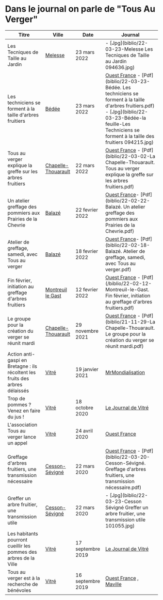 # Dans le journal on parle de "Tous Au Verger"

| Titre                                                                         | Ville                                                       | Date              | Journal                                                                                                                                                                                                                                                                                     |
|-------------------------------------------------------------------------------|-------------------------------------------------------------|-------------------|---------------------------------------------------------------------------------------------------------------------------------------------------------------------------------------------------------------------------------------------------------------------------------------------|
| Les Tecniques de Taille au Jardin                                             | [Melesse](https://www.melesse.fr/)                          | 23 mars 2022      | - [Jpg](biblio/22-03-23-Melesse Les Tecniques de Taille au Jardin 094636.jpg)                                                                                                                                                                                                               |                                                                                                                                                                                                                                                                                  |
| Les techniciens se forment à la taille d'arbres fruitiers                     | [Bédée](https://www.ville-bedee.fr/)                        | 23 mars 2022      | [Ouest France](https://www.ouest-france.fr/bretagne/bedee-35137/) - [Pdf](biblio/22-03-23-Bédée. Les techniciens se forment à la taille d'arbres fruitiers.pdf) - [Jpg](biblio/22-03-23-Bédée-la feuille-Les Techniciens se forment à la taille des fruitiers 094215.jpg)                   |
| Tous au verger explique la greffe sur les arbres fruitiers                    | [Chapelle-Thouarault](https://www.lachapellethouarault.fr/) | 22 mars 2022      | [Ouest France](https://www.ouest-france.fr/bretagne/la-chapelle-thouarault-35590/) - [Pdf](biblio/22-03-02-La Chapelle-Thouarault. Tous au verger explique la greffe sur les arbres fruitiers.pdf)                                                                                          |
| Un atelier greffage des pommiers aux Prairies de la Chevrie                   | [Balazé](http://www.balaze.com/public/index.php)            | 22 fevrier 2022   | [Ouest France](https://www.ouest-france.fr/bretagne/balaze-35500/)- [Pdf](biblio/22-02-22-Balazé. Un atelier greffage des pommiers aux Prairies de la Chevrie.pdf)                                                                                                                          |
| Atelier de greffage, samedi, avec Tous au verger                              | [Balazé](http://www.balaze.com/)                            | 18 fevrier 2022   | [Ouest France](https://www.ouest-france.fr/bretagne/balaze-35500/)- [Pdf](biblio/22-02-18-Balazé. Atelier de greffage, samedi, avec Tous au verger.pdf)                                                                                                                                     |
| Fin février, initiation au greffage d'arbres fruitiers                        | [Montreuil le Gast](http://www.montreuil-le-gast.fr/)       | 12 fevrier 2022   | [Ouest France](https://www.ouest-france.fr/bretagne/montreuil-le-gast-35520/) - [Pdf](/biblio/22-02-12-Montreuil-le-Gast. Fin février, initiation au greffage d'arbres fruitiers.pdf)                                                                                                       |
| Le groupe pour la création du verger se réunit mardi                          | [Chapelle-Thouarault](https://www.lachapellethouarault.fr/) | 29 novembre 2021  | [Ouest France](https://www.ouest-france.fr/bretagne/la-chapelle-thouarault-35590/tous-au-verger-explique-la-greffe-sur-les-arbres-fruitiers-b1534b07-0988-4aeb-99a2-63c22604e5c7) - [Pdf](biblio/21-11-29-La Chapelle-Thouarault. Le groupe pour la création du verger se réunit mardi.pdf) |
| Action anti-gaspi en Bretagne : ils récoltent les fruits des arbres délaissés | [Vitré](https://www.bretagne-vitre.com/)                    | 19 janvier 2021   | [MrMondialisation](https://mrmondialisation.org/action-anti-gaspi-en-bretagne-ils-recoltent-les-fruits-des-arbres-delaisses)                                                                                                                                                                |
| Trop de pommes ? Venez en faire du jus !                                      | [Vitré](https://www.bretagne-vitre.com/)                    | 18 octobre 2020   | [Le Journal de Vitré](https://actu.fr/bretagne/vitre_35360/vitre-trop-de-pommes-venez-en-faire-du-jus_36789538.html)                                                                                                                                                                        |
| L'association Tous au verger lance un appel                                   | [Vitré](https://www.bretagne-vitre.com/)                    | 24 avril 2020     | [Ouest France](https://www.ouest-france.fr/bretagne/vitre-35500/vitre-l-association-tous-au-verger-lance-un-appel-6812700)                                                                                                                                                                  |
| Greffage d'arbres fruitiers, une transmission nécessaire                      | [Cesson-Sévigné](https://www.ville-cesson-sevigne.fr/)      | 22 mars 2020      | [Ouest France](https://www.ouest-france.fr/bretagne/cesson-sevigne-35510/) - [Pdf](biblio/22-03-20-Cesson-Sévigné. Greffage d'arbres fruitiers, une transmission nécessaire.pdf)                                                                                                            |
| Greffer un arbre fruitier, une transmission utile                             | [Cesson-Sévigné](https://www.ville-cesson-sevigne.fr/)      | 22 mars 2020      | - [Jpg](biblio/22-03-23-Cesson Sévigné Greffer un arbre fruitier, une transmission utile 101055.jpg)                                                                                                                                                                                        |
| Les habitants pourront cueillir les pommes des arbres de la Ville             | [Vitré](https://www.bretagne-vitre.com/)                    | 17 septembre 2019 | [Le Journal de Vitré](https://actu.fr/bretagne/vitre_35360/a-vitre-habitants-pourront-cueillir-pommes-arbres-la-ville_27183183.html)                                                                                                                                                        |
| Tous au verger est à la recherche de bénévoles                                | [Vitré](https://www.bretagne-vitre.com/)                    | 16 septembre 2019 | [Ouest France](https://www.ouest-france.fr/bretagne/vitre-35500/vitre-tous-au-verger-est-la-recherche-de-benevoles-6522380) , [Maville](https://vitre.maville.com/actu/actudet_-vitre.-tous-au-verger-est-a-la-recherche-de-benevoles_52704-3837769_actu.Htm)                               |

